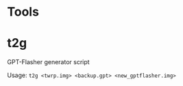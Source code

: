 Tools
=============

t2g
=============
GPT-Flasher generator script

Usage: `t2g <twrp.img> <backup.gpt> <new_gptflasher.img>`

